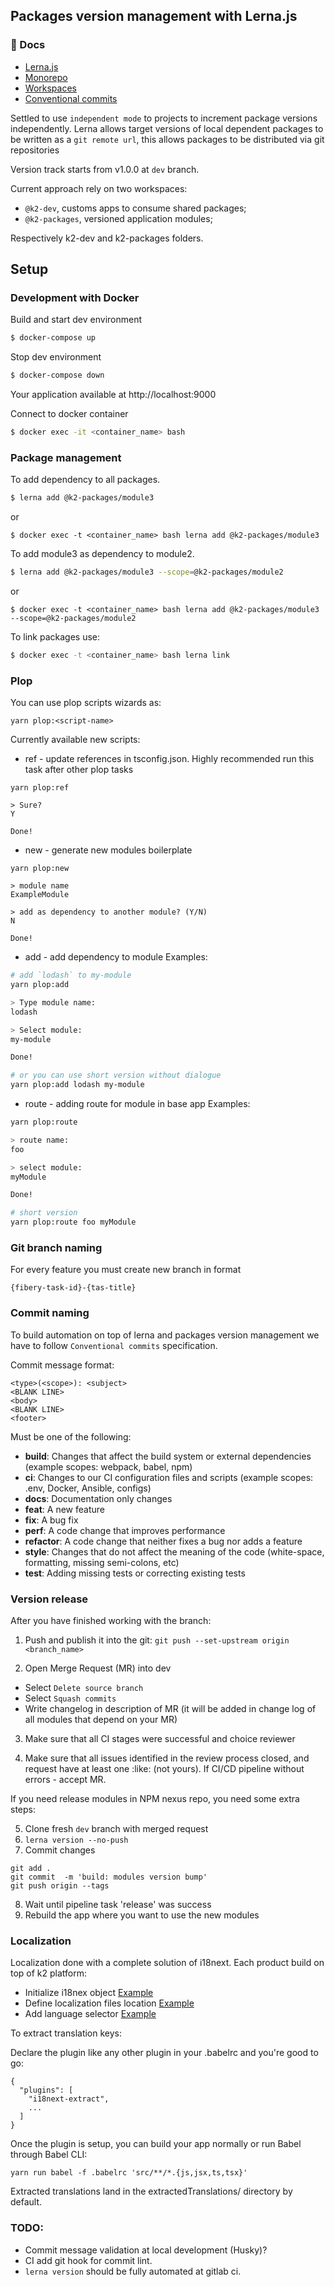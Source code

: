 ## Packages version management with Lerna.js

### 📖 Docs

- [Lerna.js](https://github.com/lerna/lerna)
- [Monorepo](https://en.wikipedia.org/wiki/Monorepo)
- [Workspaces](https://legacy.yarnpkg.com/lang/en/docs/workspaces/)
- [Conventional commits](https://www.conventionalcommits.org/en/v1.0.0/)

Settled to use `independent mode` to projects to increment package versions independently.
Lerna allows target versions of local dependent packages to be written as a `git remote url`, this allows packages to be distributed via git repositories

Version track starts from v1.0.0 at `dev` branch.

Current approach rely on two workspaces:

 - `@k2-dev`, customs apps to consume shared packages;
 - `@k2-packages`, versioned application modules;

Respectively k2-dev and k2-packages folders.

## Setup

### Development with Docker

Build and start dev environment
```sh
$ docker-compose up
```


Stop dev environment
```sh
$ docker-compose down
```

Your application available at http://localhost:9000

Connect to docker container
```sh
$ docker exec -it <container_name> bash
```

### Package management
To add dependency to all packages.
```sh
$ lerna add @k2-packages/module3
```
or
```
$ docker exec -t <container_name> bash lerna add @k2-packages/module3
```

To add module3 as dependency to module2.
```sh
$ lerna add @k2-packages/module3 --scope=@k2-packages/module2
```
or
```
$ docker exec -t <container_name> bash lerna add @k2-packages/module3 --scope=@k2-packages/module2
```

To link packages use:
```sh
$ docker exec -t <container_name> bash lerna link
```

### Plop

You can use plop scripts wizards as:

```
yarn plop:<script-name>
```

Currently available new scripts:

- ref - update references in tsconfig.json. Highly recommended run this task after other plop tasks
 ```
 yarn plop:ref

 > Sure?
 Y

 Done!
 ```

 - new - generate new modules boilerplate
 ```
 yarn plop:new

 > module name
 ExampleModule

 > add as dependency to another module? (Y/N)
 N

 Done!
 ```
 - add - add dependency to module
  Examples:
  ```bash
  # add `lodash` to my-module
  yarn plop:add

  > Type module name:
  lodash

  > Select module:
  my-module

  Done!

  # or you can use short version without dialogue
  yarn plop:add lodash my-module
  ```
 - route - adding route for module in base app
 Examples:
 ```bash
 yarn plop:route

 > route name:
 foo

 > select module:
 myModule

 Done!

 # short version
 yarn plop:route foo myModule
 ```

### Git branch naming

For every feature you must create new branch in format
```
{fibery-task-id}-{tas-title}
```
### Commit naming

To build automation on top of lerna and packages version management we have to follow `Conventional commits` specification.

Commit message format:

```
<type>(<scope>): <subject>
<BLANK LINE>
<body>
<BLANK LINE>
<footer>
```


Must be one of the following:
* **build**: Changes that affect the build system or external dependencies (example scopes: webpack, babel, npm)
* **ci**: Changes to our CI configuration files and scripts (example scopes: .env, Docker, Ansible, configs)
* **docs**: Documentation only changes
* **feat**: A new feature
* **fix**: A bug fix
* **perf**: A code change that improves performance
* **refactor**: A code change that neither fixes a bug nor adds a feature
* **style**: Changes that do not affect the meaning of the code (white-space, formatting, missing semi-colons, etc)
* **test**: Adding missing tests or correcting existing tests

###  Version release
After you have finished working with the branch:
1. Push and publish it into the git:
`git push --set-upstream origin <branch_name>`

2. Open Merge Request (MR) into dev
 - Select `Delete source branch`
 - Select `Squash commits`
 - Write changelog in description of MR (it will be added in change log of all modules that depend on your MR)

3. Make sure that all CI stages were successful and choice reviewer

4. Make sure that all issues identified in the review process closed,
and request have at least one :like: (not yours). If CI/CD pipeline without errors - accept MR.

If you need release modules in NPM nexus repo, you need some extra steps:

5. Clone fresh `dev` branch with merged request
6. `lerna version --no-push`
7. Commit changes
```
git add .
git commit  -m 'build: modules version bump'
git push origin --tags
```
8. Wait until pipeline task 'release' was success
9. Rebuild the app where you want to use the new modules


### Localization
Localization done with a complete solution of i18next.
Each product build on top of k2 platform:

- Initialize i18nex object [Example](https://gitlab.com/kontur-private/kcloud/kcfirebrigade-fe/-/blob/master/src/i18n/index.ts)
- Define localization files location [Example](https://gitlab.com/kontur-private/kcloud/kcfirebrigade-fe/-/tree/master/src/locales)
- Add language selector [Example](https://gitlab.com/kontur-private/kcloud/kcfirebrigade-fe/-/blob/master/src/components/HomePage/index.tsx#L205)

To extract translation keys:

Declare the plugin like any other plugin in your .babelrc and you're good to go:
```
{
  "plugins": [
    "i18next-extract",
    ...
  ]
}
```

Once the plugin is setup, you can build your app normally or run Babel through Babel CLI:

`yarn run babel -f .babelrc 'src/**/*.{js,jsx,ts,tsx}'`

Extracted translations land in the extractedTranslations/ directory by default.

### TODO:
 - Commit message validation at local development (Husky)?
 - CI add git hook for commit lint.
 - `lerna version` should be fully automated at gitlab ci.
